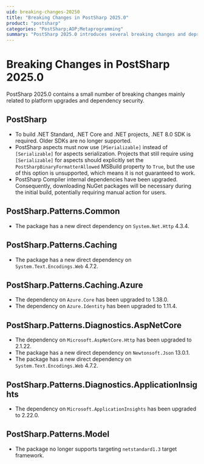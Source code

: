 ```yaml
---
uid: breaking-changes-20250
title: "Breaking Changes in PostSharp 2025.0"
product: "postsharp"
categories: "PostSharp;AOP;Metaprogramming"
summary: "PostSharp 2025.0 introduces several breaking changes and deprecates platforms and features."
---
```

# Breaking Changes in PostSharp 2025.0

PostSharp 2025.0 contains a small number of breaking changes mainly related to platform upgrades and dependency security.

## PostSharp
* To build .NET Standard, .NET Core and .NET projects, .NET 8.0 SDK is required. Older SDKs are no longer supported.
* PostSharp aspects must now use `[PSerializable]` instead of `[Serializable]` for aspects serialization. 
  Projects that still require using `[Serializable]` for aspects should explicitly set the `PostSharpBinaryFormatterAllowed` MSBuild property to `True`, but the use of this option is unsupported, which means it is not guaranteed to work.
* PostSharp Compiler internal dependencies have been upgraded. Consequently, downloading NuGet packages will be necessary during the initial build, potentially requiring manual action for users.

## PostSharp.Patterns.Common
* The package has a new direct dependency on `System.Net.Http` 4.3.4.

## PostSharp.Patterns.Caching
* The package has a new direct dependency on `System.Text.Encodings.Web` 4.7.2.

## PostSharp.Patterns.Caching.Azure
* The dependency on `Azure.Core` has been upgraded to 1.38.0.
* The dependency on `Azure.Identity` has been upgraded to 1.11.4.

## PostSharp.Patterns.Diagnostics.AspNetCore
* The dependency on `Microsoft.AspNetCore.Http` has been upgraded to 2.1.22.
* The package has a new direct dependency on `Newtonsoft.Json` 13.0.1.
* The package has a new direct dependency on `System.Text.Encodings.Web` 4.7.2.

## PostSharp.Patterns.Diagnostics.ApplicationInsights
* The dependency on `Microsoft.ApplicationInsights` has been upgraded to 2.22.0.

## PostSharp.Patterns.Model
* The package no longer supports targeting `netstandard1.3` target framework.